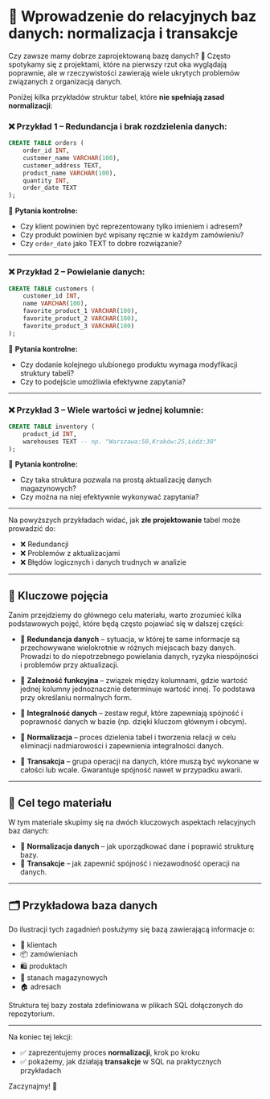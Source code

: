 # 📘 Wprowadzenie do relacyjnych baz danych: normalizacja i transakcje

Czy zawsze mamy dobrze zaprojektowaną bazę danych? 🤔 Często spotykamy się z projektami, które na pierwszy rzut oka wyglądają poprawnie, ale w rzeczywistości zawierają wiele ukrytych problemów związanych z organizacją danych.

Poniżej kilka przykładów struktur tabel, które **nie spełniają zasad normalizacji**:

### ❌ Przykład 1 – Redundancja i brak rozdzielenia danych:
```sql
CREATE TABLE orders (
    order_id INT,
    customer_name VARCHAR(100),
    customer_address TEXT,
    product_name VARCHAR(100),
    quantity INT,
    order_date TEXT
);
```
🔎 **Pytania kontrolne:**
- Czy klient powinien być reprezentowany tylko imieniem i adresem?
- Czy produkt powinien być wpisany ręcznie w każdym zamówieniu?
- Czy `order_date` jako TEXT to dobre rozwiązanie?

---

### ❌ Przykład 2 – Powielanie danych:
```sql
CREATE TABLE customers (
    customer_id INT,
    name VARCHAR(100),
    favorite_product_1 VARCHAR(100),
    favorite_product_2 VARCHAR(100),
    favorite_product_3 VARCHAR(100)
);
```
🔎 **Pytania kontrolne:**
- Czy dodanie kolejnego ulubionego produktu wymaga modyfikacji struktury tabeli?
- Czy to podejście umożliwia efektywne zapytania?

---

### ❌ Przykład 3 – Wiele wartości w jednej kolumnie:
```sql
CREATE TABLE inventory (
    product_id INT,
    warehouses TEXT -- np. "Warszawa:50,Kraków:25,Łódź:30"
);
```
🔎 **Pytania kontrolne:**
- Czy taka struktura pozwala na prostą aktualizację danych magazynowych?
- Czy można na niej efektywnie wykonywać zapytania?

---

Na powyższych przykładach widać, jak **złe projektowanie** tabel może prowadzić do:
- ❌ Redundancji
- ❌ Problemów z aktualizacjami
- ❌ Błędów logicznych i danych trudnych w analizie

---

## 🧠 Kluczowe pojęcia

Zanim przejdziemy do głównego celu materiału, warto zrozumieć kilka podstawowych pojęć, które będą często pojawiać się w dalszej części:

- 🔁 **Redundancja danych** – sytuacja, w której te same informacje są przechowywane wielokrotnie w różnych miejscach bazy danych. Prowadzi to do niepotrzebnego powielania danych, ryzyka niespójności i problemów przy aktualizacji.

- 🔗 **Zależność funkcyjna** – związek między kolumnami, gdzie wartość jednej kolumny jednoznacznie determinuje wartość innej. To podstawa przy określaniu normalnych form.

- 🔐 **Integralność danych** – zestaw reguł, które zapewniają spójność i poprawność danych w bazie (np. dzięki kluczom głównym i obcym).

- 📐 **Normalizacja** – proces dzielenia tabel i tworzenia relacji w celu eliminacji nadmiarowości i zapewnienia integralności danych.

- 🧾 **Transakcja** – grupa operacji na danych, które muszą być wykonane w całości lub wcale. Gwarantuje spójność nawet w przypadku awarii.

---

## 🎯 Cel tego materiału

W tym materiale skupimy się na dwóch kluczowych aspektach relacyjnych baz danych:

- 🧹 **Normalizacja danych** – jak uporządkować dane i poprawić strukturę bazy.
- 🔐 **Transakcje** – jak zapewnić spójność i niezawodność operacji na danych.

---

## 🗂️ Przykładowa baza danych

Do ilustracji tych zagadnień posłużymy się bazą zawierającą informacje o:

- 👤 klientach
- 📦 zamówieniach
- 🛍️ produktach
- 🏬 stanach magazynowych
- 🏠 adresach

Struktura tej bazy została zdefiniowana w plikach SQL dołączonych do repozytorium.

---

Na koniec tej lekcji:
- ✅ zaprezentujemy proces **normalizacji**, krok po kroku
- ✅ pokażemy, jak działają **transakcje** w SQL na praktycznych przykładach

Zaczynajmy! 🚀

